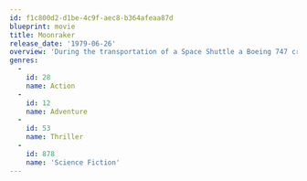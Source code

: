 ```yaml
---
id: f1c800d2-d1be-4c9f-aec8-b364afeaa87d
blueprint: movie
title: Moonraker
release_date: '1979-06-26'
overview: 'During the transportation of a Space Shuttle a Boeing 747 crashes in the Atlantic Ocean yet when they go to look for the destroyed shuttle it is not there. James Bond investigates the missing mission space shuttle and soon learns that the shuttles owner Hugo Drax wants to kill all of mankind.'
genres:
  -
    id: 28
    name: Action
  -
    id: 12
    name: Adventure
  -
    id: 53
    name: Thriller
  -
    id: 878
    name: 'Science Fiction'
---
```

